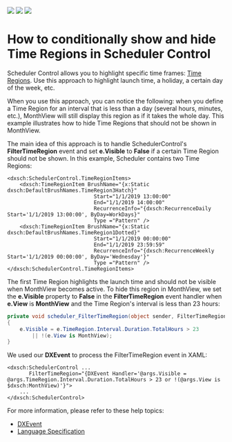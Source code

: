 <!-- default badges list -->
![](https://img.shields.io/endpoint?url=https://codecentral.devexpress.com/api/v1/VersionRange/242986561/20.1.2%2B)
[![](https://img.shields.io/badge/Open_in_DevExpress_Support_Center-FF7200?style=flat-square&logo=DevExpress&logoColor=white)](https://supportcenter.devexpress.com/ticket/details/T865247)
[![](https://img.shields.io/badge/📖_How_to_use_DevExpress_Examples-e9f6fc?style=flat-square)](https://docs.devexpress.com/GeneralInformation/403183)
<!-- default badges end -->
# How to conditionally show and hide Time Regions in Scheduler Control

Scheduler Control allows you to highlight specific time frames: [Time Regions](https://docs.devexpress.com/WPF/401378/controls-and-libraries/scheduler/time-regions). Use this approach to highlight launch time, a holiday, a certain day of the week, etc.


When you use this approach, you can notice the following: when you define a Time Region for an interval that is less than a day (several hours, minutes, etc.), MonthView will still display this region as if it takes the whole day. This example illustrates how to hide Time Regions that should not be shown in MonthView.

The main idea of this approach is to handle SchedulerControl's **FilterTimeRegion** event and set **e.Visible** to **False** if a certain Time Region should not be shown. In this example, Scheduler contains two Time Regions:


```xaml
<dxsch:SchedulerControl.TimeRegionItems>
    <dxsch:TimeRegionItem BrushName="{x:Static dxsch:DefaultBrushNames.TimeRegion3Hatch}"
                            Start="1/1/2019 13:00:00"
                            End="1/1/2019 14:00:00"
                            RecurrenceInfo="{dxsch:RecurrenceDaily Start='1/1/2019 13:00:00', ByDay=WorkDays}"
                            Type ="Pattern" />
    <dxsch:TimeRegionItem BrushName="{x:Static dxsch:DefaultBrushNames.TimeRegion1Dotted}"
                            Start="1/1/2019 00:00:00"
                            End="1/1/2019 23:59:59"
                            RecurrenceInfo="{dxsch:RecurrenceWeekly Start='1/1/2019 00:00:00', ByDay='Wednesday'}"
                            Type ="Pattern" />
</dxsch:SchedulerControl.TimeRegionItems>
```

The first Time Region highlights the launch time and should not be visible when MonthView becomes active. To hide this region in MonthView, we set the **e.Visible** property to **False** in the **FilterTimeRegion** event handler when **e.View** is **MonthView** and the Time Region's interval is less than 23 hours:

```cs
private void scheduler_FilterTimeRegion(object sender, FilterTimeRegionEventArgs e)
{
    e.Visible = e.TimeRegion.Interval.Duration.TotalHours > 23
        || !(e.View is MonthView);
}
```

We used our **DXEvent** to process the FilterTimeRegion event in XAML:

```xaml
<dxsch:SchedulerControl ...
       FilterTimeRegion="{DXEvent Handler='@args.Visible = @args.TimeRegion.Interval.Duration.TotalHours > 23 or !(@args.View is $dxsch:MonthView)'}">
    ...
</dxsch:SchedulerControl>
```

For more information, please refer to these help topics: 
- [DXEvent](https://docs.devexpress.com/WPF/115778/mvvm-framework/dxbinding/dxevent)
- [Language Specification](https://docs.devexpress.com/WPF/115777/mvvm-framework/dxbinding/language-specification)
